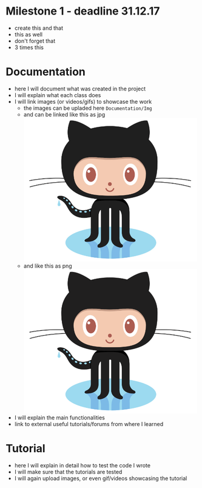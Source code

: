 # Milestone 1 - deadline 31.12.17

* create this and that
* this as well
* don't forget that
* 3 times this

# Documentation

* here I will document what was created in the project
* I will explain what each class does
* I will link images (or videos/gifs) to showcase the work
  * the images can be upladed here `Documentation/Img`
  * and can be linked like this as jpg ![](Img/Octocat.jpg "Img example")
  * and like this as png ![](Img/Octocat.png "Img example")
* I will explain the main functionalities
* link to external useful tutorials/forums from where I learned
  
# Tutorial

* here I will explain in detail how to test the code I wrote
* I will make sure that the tutorials are tested
* I will again upload images, or even gif/videos showcasing the tutorial
